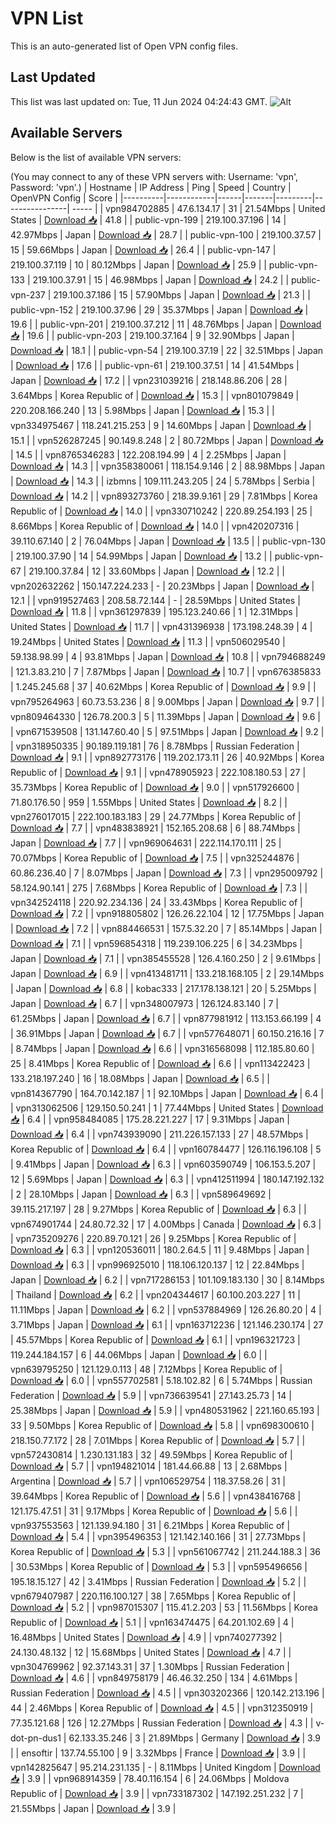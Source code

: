 # VPN List

This is an auto-generated list of Open VPN config files.

## Last Updated

This list was last updated on: Tue, 11 Jun 2024 04:24:43 GMT.
![Alt](https://repobeats.axiom.co/api/embed/186b98318ef1479477931607c1ad7d823f12451f.svg "Repobeats analytics image")

## Available Servers

Below is the list of available VPN servers:

(You may connect to any of these VPN servers with: Username: 'vpn', Password: 'vpn'.)
| Hostname | IP Address | Ping | Speed | Country | OpenVPN Config | Score |
|----------|------------|------|-------|---------|----------------| ----- |
| vpn984702885 | 47.6.134.17 | 31 | 21.54Mbps | United States | [Download 📥](./configs/server_0_US.ovpn) | 41.8 |
| public-vpn-199 | 219.100.37.196 | 14 | 42.97Mbps | Japan | [Download 📥](./configs/server_1_JP.ovpn) | 28.7 |
| public-vpn-100 | 219.100.37.57 | 15 | 59.66Mbps | Japan | [Download 📥](./configs/server_2_JP.ovpn) | 26.4 |
| public-vpn-147 | 219.100.37.119 | 10 | 80.12Mbps | Japan | [Download 📥](./configs/server_3_JP.ovpn) | 25.9 |
| public-vpn-133 | 219.100.37.91 | 15 | 46.98Mbps | Japan | [Download 📥](./configs/server_4_JP.ovpn) | 24.2 |
| public-vpn-237 | 219.100.37.186 | 15 | 57.90Mbps | Japan | [Download 📥](./configs/server_5_JP.ovpn) | 21.3 |
| public-vpn-152 | 219.100.37.96 | 29 | 35.37Mbps | Japan | [Download 📥](./configs/server_6_JP.ovpn) | 19.6 |
| public-vpn-201 | 219.100.37.212 | 11 | 48.76Mbps | Japan | [Download 📥](./configs/server_7_JP.ovpn) | 19.6 |
| public-vpn-203 | 219.100.37.164 | 9 | 32.90Mbps | Japan | [Download 📥](./configs/server_8_JP.ovpn) | 18.1 |
| public-vpn-54 | 219.100.37.19 | 22 | 32.51Mbps | Japan | [Download 📥](./configs/server_9_JP.ovpn) | 17.6 |
| public-vpn-61 | 219.100.37.51 | 14 | 41.54Mbps | Japan | [Download 📥](./configs/server_10_JP.ovpn) | 17.2 |
| vpn231039216 | 218.148.86.206 | 28 | 3.64Mbps | Korea Republic of | [Download 📥](./configs/server_11_KR.ovpn) | 15.3 |
| vpn801079849 | 220.208.166.240 | 13 | 5.98Mbps | Japan | [Download 📥](./configs/server_12_JP.ovpn) | 15.3 |
| vpn334975467 | 118.241.215.253 | 9 | 14.60Mbps | Japan | [Download 📥](./configs/server_13_JP.ovpn) | 15.1 |
| vpn526287245 | 90.149.8.248 | 2 | 80.72Mbps | Japan | [Download 📥](./configs/server_14_JP.ovpn) | 14.5 |
| vpn8765346283 | 122.208.194.99 | 4 | 2.25Mbps | Japan | [Download 📥](./configs/server_15_JP.ovpn) | 14.3 |
| vpn358380061 | 118.154.9.146 | 2 | 88.98Mbps | Japan | [Download 📥](./configs/server_16_JP.ovpn) | 14.3 |
| izbmns | 109.111.243.205 | 24 | 5.78Mbps | Serbia | [Download 📥](./configs/server_17_RS.ovpn) | 14.2 |
| vpn893273760 | 218.39.9.161 | 29 | 7.81Mbps | Korea Republic of | [Download 📥](./configs/server_18_KR.ovpn) | 14.0 |
| vpn330710242 | 220.89.254.193 | 25 | 8.66Mbps | Korea Republic of | [Download 📥](./configs/server_19_KR.ovpn) | 14.0 |
| vpn420207316 | 39.110.67.140 | 2 | 76.04Mbps | Japan | [Download 📥](./configs/server_20_JP.ovpn) | 13.5 |
| public-vpn-130 | 219.100.37.90 | 14 | 54.99Mbps | Japan | [Download 📥](./configs/server_21_JP.ovpn) | 13.2 |
| public-vpn-67 | 219.100.37.84 | 12 | 33.60Mbps | Japan | [Download 📥](./configs/server_22_JP.ovpn) | 12.2 |
| vpn202632262 | 150.147.224.233 | - | 20.23Mbps | Japan | [Download 📥](./configs/server_23_JP.ovpn) | 12.1 |
| vpn919527463 | 208.58.72.144 | - | 28.59Mbps | United States | [Download 📥](./configs/server_24_US.ovpn) | 11.8 |
| vpn361297839 | 195.123.240.66 | 1 | 12.31Mbps | United States | [Download 📥](./configs/server_25_US.ovpn) | 11.7 |
| vpn431396938 | 173.198.248.39 | 4 | 19.24Mbps | United States | [Download 📥](./configs/server_26_US.ovpn) | 11.3 |
| vpn506029540 | 59.138.98.99 | 4 | 93.81Mbps | Japan | [Download 📥](./configs/server_27_JP.ovpn) | 10.8 |
| vpn794688249 | 121.3.83.210 | 7 | 7.87Mbps | Japan | [Download 📥](./configs/server_28_JP.ovpn) | 10.7 |
| vpn676385833 | 1.245.245.68 | 37 | 40.62Mbps | Korea Republic of | [Download 📥](./configs/server_29_KR.ovpn) | 9.9 |
| vpn795264963 | 60.73.53.236 | 8 | 9.00Mbps | Japan | [Download 📥](./configs/server_30_JP.ovpn) | 9.7 |
| vpn809464330 | 126.78.200.3 | 5 | 11.39Mbps | Japan | [Download 📥](./configs/server_31_JP.ovpn) | 9.6 |
| vpn671539508 | 131.147.60.40 | 5 | 97.51Mbps | Japan | [Download 📥](./configs/server_32_JP.ovpn) | 9.2 |
| vpn318950335 | 90.189.119.181 | 76 | 8.78Mbps | Russian Federation | [Download 📥](./configs/server_33_RU.ovpn) | 9.1 |
| vpn892773176 | 119.202.173.11 | 26 | 40.92Mbps | Korea Republic of | [Download 📥](./configs/server_34_KR.ovpn) | 9.1 |
| vpn478905923 | 222.108.180.53 | 27 | 35.73Mbps | Korea Republic of | [Download 📥](./configs/server_35_KR.ovpn) | 9.0 |
| vpn517926600 | 71.80.176.50 | 959 | 1.55Mbps | United States | [Download 📥](./configs/server_36_US.ovpn) | 8.2 |
| vpn276017015 | 222.100.183.183 | 29 | 24.77Mbps | Korea Republic of | [Download 📥](./configs/server_37_KR.ovpn) | 7.7 |
| vpn483838921 | 152.165.208.68 | 6 | 88.74Mbps | Japan | [Download 📥](./configs/server_38_JP.ovpn) | 7.7 |
| vpn969064631 | 222.114.170.111 | 25 | 70.07Mbps | Korea Republic of | [Download 📥](./configs/server_39_KR.ovpn) | 7.5 |
| vpn325244876 | 60.86.236.40 | 7 | 8.07Mbps | Japan | [Download 📥](./configs/server_40_JP.ovpn) | 7.3 |
| vpn295009792 | 58.124.90.141 | 275 | 7.68Mbps | Korea Republic of | [Download 📥](./configs/server_41_KR.ovpn) | 7.3 |
| vpn342524118 | 220.92.234.136 | 24 | 33.43Mbps | Korea Republic of | [Download 📥](./configs/server_42_KR.ovpn) | 7.2 |
| vpn918805802 | 126.26.22.104 | 12 | 17.75Mbps | Japan | [Download 📥](./configs/server_43_JP.ovpn) | 7.2 |
| vpn884466531 | 157.5.32.20 | 7 | 85.14Mbps | Japan | [Download 📥](./configs/server_44_JP.ovpn) | 7.1 |
| vpn596854318 | 119.239.106.225 | 6 | 34.23Mbps | Japan | [Download 📥](./configs/server_45_JP.ovpn) | 7.1 |
| vpn385455528 | 126.4.160.250 | 2 | 9.61Mbps | Japan | [Download 📥](./configs/server_46_JP.ovpn) | 6.9 |
| vpn413481711 | 133.218.168.105 | 2 | 29.14Mbps | Japan | [Download 📥](./configs/server_47_JP.ovpn) | 6.8 |
| kobac333 | 217.178.138.121 | 20 | 5.25Mbps | Japan | [Download 📥](./configs/server_48_JP.ovpn) | 6.7 |
| vpn348007973 | 126.124.83.140 | 7 | 61.25Mbps | Japan | [Download 📥](./configs/server_49_JP.ovpn) | 6.7 |
| vpn877981912 | 113.153.66.199 | 4 | 36.91Mbps | Japan | [Download 📥](./configs/server_50_JP.ovpn) | 6.7 |
| vpn577648071 | 60.150.216.16 | 7 | 8.74Mbps | Japan | [Download 📥](./configs/server_51_JP.ovpn) | 6.6 |
| vpn316568098 | 112.185.80.60 | 25 | 8.41Mbps | Korea Republic of | [Download 📥](./configs/server_52_KR.ovpn) | 6.6 |
| vpn113422423 | 133.218.197.240 | 16 | 18.08Mbps | Japan | [Download 📥](./configs/server_53_JP.ovpn) | 6.5 |
| vpn814367790 | 164.70.142.187 | 1 | 92.10Mbps | Japan | [Download 📥](./configs/server_54_JP.ovpn) | 6.4 |
| vpn313062506 | 129.150.50.241 | 1 | 77.44Mbps | United States | [Download 📥](./configs/server_55_US.ovpn) | 6.4 |
| vpn958484085 | 175.28.221.227 | 17 | 9.31Mbps | Japan | [Download 📥](./configs/server_56_JP.ovpn) | 6.4 |
| vpn743939090 | 211.226.157.133 | 27 | 48.57Mbps | Korea Republic of | [Download 📥](./configs/server_57_KR.ovpn) | 6.4 |
| vpn160784477 | 126.116.196.108 | 5 | 9.41Mbps | Japan | [Download 📥](./configs/server_58_JP.ovpn) | 6.3 |
| vpn603590749 | 106.153.5.207 | 12 | 5.69Mbps | Japan | [Download 📥](./configs/server_59_JP.ovpn) | 6.3 |
| vpn412511994 | 180.147.192.132 | 2 | 28.10Mbps | Japan | [Download 📥](./configs/server_60_JP.ovpn) | 6.3 |
| vpn589649692 | 39.115.217.197 | 28 | 9.27Mbps | Korea Republic of | [Download 📥](./configs/server_61_KR.ovpn) | 6.3 |
| vpn674901744 | 24.80.72.32 | 17 | 4.00Mbps | Canada | [Download 📥](./configs/server_62_CA.ovpn) | 6.3 |
| vpn735209276 | 220.89.70.121 | 26 | 9.25Mbps | Korea Republic of | [Download 📥](./configs/server_63_KR.ovpn) | 6.3 |
| vpn120536011 | 180.2.64.5 | 11 | 9.48Mbps | Japan | [Download 📥](./configs/server_64_JP.ovpn) | 6.3 |
| vpn996925010 | 118.106.120.137 | 12 | 22.84Mbps | Japan | [Download 📥](./configs/server_65_JP.ovpn) | 6.2 |
| vpn717286153 | 101.109.183.130 | 30 | 8.14Mbps | Thailand | [Download 📥](./configs/server_66_TH.ovpn) | 6.2 |
| vpn204344617 | 60.100.203.227 | 11 | 11.11Mbps | Japan | [Download 📥](./configs/server_67_JP.ovpn) | 6.2 |
| vpn537884969 | 126.26.80.20 | 4 | 3.71Mbps | Japan | [Download 📥](./configs/server_68_JP.ovpn) | 6.1 |
| vpn163712236 | 121.146.230.174 | 27 | 45.57Mbps | Korea Republic of | [Download 📥](./configs/server_69_KR.ovpn) | 6.1 |
| vpn196321723 | 119.244.184.157 | 6 | 44.06Mbps | Japan | [Download 📥](./configs/server_70_JP.ovpn) | 6.0 |
| vpn639795250 | 121.129.0.113 | 48 | 7.12Mbps | Korea Republic of | [Download 📥](./configs/server_71_KR.ovpn) | 6.0 |
| vpn557702581 | 5.18.102.82 | 6 | 5.74Mbps | Russian Federation | [Download 📥](./configs/server_72_RU.ovpn) | 5.9 |
| vpn736639541 | 27.143.25.73 | 14 | 25.38Mbps | Japan | [Download 📥](./configs/server_73_JP.ovpn) | 5.9 |
| vpn480531962 | 221.160.65.193 | 33 | 9.50Mbps | Korea Republic of | [Download 📥](./configs/server_74_KR.ovpn) | 5.8 |
| vpn698300610 | 218.150.77.172 | 28 | 7.01Mbps | Korea Republic of | [Download 📥](./configs/server_75_KR.ovpn) | 5.7 |
| vpn572430814 | 1.230.131.183 | 32 | 49.59Mbps | Korea Republic of | [Download 📥](./configs/server_76_KR.ovpn) | 5.7 |
| vpn194821014 | 181.44.66.88 | 13 | 2.68Mbps | Argentina | [Download 📥](./configs/server_77_AR.ovpn) | 5.7 |
| vpn106529754 | 118.37.58.26 | 31 | 39.64Mbps | Korea Republic of | [Download 📥](./configs/server_78_KR.ovpn) | 5.6 |
| vpn438416768 | 121.175.47.51 | 31 | 9.17Mbps | Korea Republic of | [Download 📥](./configs/server_79_KR.ovpn) | 5.6 |
| vpn937553563 | 121.139.94.180 | 31 | 6.21Mbps | Korea Republic of | [Download 📥](./configs/server_80_KR.ovpn) | 5.4 |
| vpn395496353 | 121.142.140.166 | 31 | 27.73Mbps | Korea Republic of | [Download 📥](./configs/server_81_KR.ovpn) | 5.3 |
| vpn561067742 | 211.244.188.3 | 36 | 30.53Mbps | Korea Republic of | [Download 📥](./configs/server_82_KR.ovpn) | 5.3 |
| vpn595496656 | 195.18.15.127 | 42 | 3.41Mbps | Russian Federation | [Download 📥](./configs/server_83_RU.ovpn) | 5.2 |
| vpn679407987 | 220.116.100.127 | 38 | 7.65Mbps | Korea Republic of | [Download 📥](./configs/server_84_KR.ovpn) | 5.2 |
| vpn987015307 | 115.41.2.203 | 53 | 11.56Mbps | Korea Republic of | [Download 📥](./configs/server_85_KR.ovpn) | 5.1 |
| vpn163474475 | 64.201.102.69 | 4 | 16.48Mbps | United States | [Download 📥](./configs/server_86_US.ovpn) | 4.9 |
| vpn740277392 | 24.130.48.132 | 12 | 15.68Mbps | United States | [Download 📥](./configs/server_87_US.ovpn) | 4.7 |
| vpn304769962 | 92.37.143.31 | 37 | 1.30Mbps | Russian Federation | [Download 📥](./configs/server_88_RU.ovpn) | 4.6 |
| vpn849758179 | 46.46.32.250 | 134 | 4.61Mbps | Russian Federation | [Download 📥](./configs/server_89_RU.ovpn) | 4.5 |
| vpn303202366 | 120.142.213.196 | 44 | 2.46Mbps | Korea Republic of | [Download 📥](./configs/server_90_KR.ovpn) | 4.5 |
| vpn312350919 | 77.35.121.68 | 126 | 12.27Mbps | Russian Federation | [Download 📥](./configs/server_91_RU.ovpn) | 4.3 |
| v-dot-pn-dus1 | 62.133.35.246 | 3 | 21.89Mbps | Germany | [Download 📥](./configs/server_92_DE.ovpn) | 3.9 |
| ensoftir | 137.74.55.100 | 9 | 3.32Mbps | France | [Download 📥](./configs/server_93_FR.ovpn) | 3.9 |
| vpn142825647 | 95.214.231.135 | - | 8.11Mbps | United Kingdom | [Download 📥](./configs/server_94_GB.ovpn) | 3.9 |
| vpn968914359 | 78.40.116.154 | 6 | 24.06Mbps | Moldova Republic of | [Download 📥](./configs/server_95_MD.ovpn) | 3.9 |
| vpn733187302 | 147.192.251.232 | 7 | 21.55Mbps | Japan | [Download 📥](./configs/server_96_JP.ovpn) | 3.9 |
